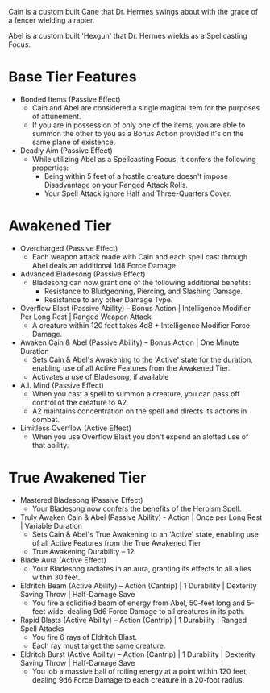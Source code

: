 ﻿Cain is a custom built Cane that Dr. Hermes swings about with the grace of a fencer wielding a rapier.

Abel is a custom built 'Hexgun' that Dr. Hermes wields as a Spellcasting Focus.

# Base Tier Features
* Bonded Items (Passive Effect)
	* Cain and Abel are considered a single magical item for the purposes of attunement.
	* If you are in possession of only one of the items, you are able to summon the other to you as a Bonus Action provided it's on the same plane of existence.
* Deadly Aim (Passive Effect)
	* While utilizing Abel as a Spellcasting Focus, it confers the following properties:
		* Being within 5 feet of a hostile creature doesn't impose Disadvantage on your Ranged Attack Rolls.
		* Your Spell Attack ignore Half and Three-Quarters Cover.

# Awakened Tier
* Overcharged (Passive Effect)
	* Each weapon attack made with Cain and each spell cast through Abel deals an additional 1d8 Force Damage.
* Advanced Bladesong (Passive Effect)
	* Bladesong can now grant one of the following additional benefits:
		* Resistance to Bludgeoning, Piercing, and Slashing Damage.
		* Resistance to any other Damage Type.
* Overflow Blast (Passive Ability) – Bonus Action | Intelligence Modifier Per Long Rest | Ranged Weapon Attack
	* A creature within 120 feet takes 4d8 + Intelligence Modifier Force Damage.
* Awaken Cain & Abel (Passive Ability) – Bonus Action | One Minute Duration
	* Sets Cain & Abel's Awakening to the 'Active' state for the duration, enabling use of all Active Features from the Awakened Tier.
	* Activates a use of Bladesong, if available
* A.I. Mind (Passive Effect)
	* When you cast a spell to summon a creature, you can pass off control of the creature to A2.
	* A2 maintains concentration on the spell and directs its actions in combat.
* Limitless Overflow (Active Effect)
	* When you use Overflow Blast you don't expend an alotted use of that ability.

# True Awakened Tier
* Mastered Bladesong (Passive Effect)
	* Your Bladesong now confers the benefits of the Heroism Spell.
* Truly Awaken Cain & Abel (Passive Ability) - Action | Once per Long Rest | Variable Duration
	*  Sets Cain & Abel's True Awakening to an 'Active' state, enabling use of all Active Features from the True Awakened Tier
	* True Awakening Durability – 12
* Blade Aura (Active Effect)
	* Your Bladesong radiates in an aura, granting its effects to all allies within 30 feet.
* Eldritch Beam (Active Ability) – Action (Cantrip) | 1 Durability | Dexterity Saving Throw | Half-Damage Save
	* You fire a solidified beam of energy from Abel, 50-feet long and 5-feet wide, dealing 9d6 Force Damage to all creatures in its path.
* Rapid Blasts (Active Ability) – Action (Cantrip) | 1 Durability | Ranged Spell Attacks
	* You fire 6 rays of Eldritch Blast.
	* Each ray must target the same creature.
* Eldritch Burst (Active Ability) – Action (Cantrip) | 1 Durability | Dexterity Saving Throw | Half-Damage Save
	* You lob a massive ball of roiling energy at a point within 120 feet, dealing 9d6 Force Damage to each creature in a 20-foot radius.
